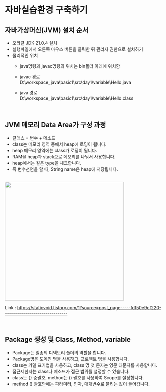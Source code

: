 # 자바실습환경 구축하기

## 자바가상머신(JVM) 설치 순서
- 오라클 JDK 21.0.4 설치
- 실행파일에서 오른쪽 마우스 버튼을 클릭한 뒤 관리자 권한으로 설치하기
- 물리적인 위치
    - java명령과 javac명령의 위치는 bin폴더 아래에 위치함

    - javac 경로 <br />
    D:\workspace_java\basic1\src\day1\variable\Hello.java

    - java 경로 <br />
    D:\workspace_java\basic1\src\day1\variable\Hello.class

<br />

## JVM 메모리 Data Area가 구성 과정
- 클래스 = 변수 + 메소드
- class는 메모리 영역 중에서 heap에 로딩이 됩니다.
- heap 메모리 영역에는 class가 로딩이 됩니다.
- RAM을 heap과 stack으로 메모리를 나눠서 사용합니다.
- heap에서는 같은 type을 체크합니다.
- 즉 변수선언을 할 때, String name은 heap에 저장됩니다.

<br />

<img src="https://miro.medium.com/v2/resize:fit:1400/0*vz5rjm4zz1hfYZtK.png" height=380>

Link : https://staticvoid.tistory.com/1?source=post_page-----fdf50e9cf220--------------------------------

<br />

## Package 생성 및 Class, Method, variable
- Package는 일종의 디텍토리 폴더의 역할을 합니다.
- Package명은 도메인 명을 사용하고, 프로젝트 명을 사용합니다.
- class는 카멜 표기법을 사용하고, class 명 첫 문자는 영문 대문자를 사용합니다.
- 접근제한자는 class나 메소드가 접근 범위를 설정할 수 있습니다.
- class는 {} 중괄호, method는 () 괄호를 사용하여 Scope를 설정합니다.
- method () 괄호안에는 파라미터, 인자, 매개변수로 불리는 값이 들어갑니다.